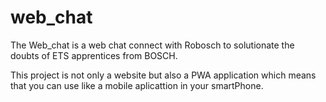 # web_chat
The Web_chat is a web chat connect with Robosch to solutionate the doubts of ETS apprentices from BOSCH.

This project is not only a website but also a PWA application which means that you can use like a mobile aplicattion in your smartPhone.
